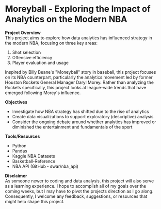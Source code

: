 # Moreyball - Exploring the Impact of Analytics on the Modern NBA 

**Project Overview**<br>
This project aims to explore how data analytics has influenced strategy in the modern NBA, focusing on three key areas:

1. Shot selection<br>
3. Offensive efficiency<br>
3. Player evaluation and usage<br>

Inspired by Billy Beane's "Moneyball" story in baseball, this project focuses on its NBA counterpart, particularly the analytics movement led by former Houston Rockets General Manager Daryl Morey. Rather than analyzing the Rockets specifically, this project looks at league-wide trends that have emerged following Morey's influence.

**Objectives**<br>
* Investigate how NBA strategy has shifted due to the rise of analytics
* Create data visualizations to support exploratory (descriptive) analysis
* Consider the ongoing debate around whether analytics has improved or diminished the entertainment and fundamentals of the sport

**Tools/Resources**<br>
* Python
* Pandas
* Kaggle NBA Datasets
* Basketball-Reference
* NBA API (GitHub - swar/nba_api)

**Disclaimer**<br>
As someone newer to coding and data analysis, this project will also serve as a learning experience. I hope to accomplish all of my goals over the coming weeks, but I may have to pivot the projects direction as I go along. Consequently, I welcome any feedback, suggestions, or resources that might help shape this project.
